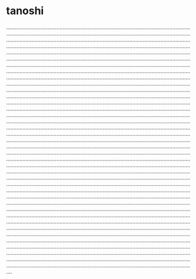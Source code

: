 # tanoshi

........................................................................................................................................................................................................................................................................................................................................................................................................................................................................................................................................................................................................................................................................................................................................................................................................................................................................................................................................................................................................................................................................................................................................................................................................................................................................................................................................................................................................................................................................................................................................................................................................................................................................................................................................................................................................................................................................................................................................................................................................................................................................................................................................................................................................................................................................................................................................................................................................................................................................................................................................................................................................................................................................................................................................................................................................................................................................................................................................................................................................................................................................................................................................................................................................................................................................................................................................................................................................................................................................................................................................................................................................................................................................................................................................................................................................................................................................................................................................................................................................................................................................................................................................................................................................................................................................................................................................................................................................................................................................................................................................................................................................................................................................................................................................................................................................................................................................................................................................................................................................................................